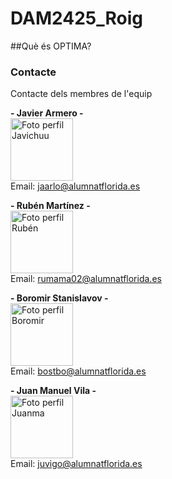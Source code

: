 # DAM2425_Roig
##Què és OPTIMA?


### Contacte
Contacte dels membres de l'equip

**- Javier Armero -**    
<img src="https://avatars.githubusercontent.com/u/150703636?v=4" alt="Foto perfil Javichuu" width="100">  
Email: [jaarlo@alumnatflorida.es](mailto:jaarlo@alumnatflorida.es)

**- Rubén Martínez -**     
<img src="https://avatars.githubusercontent.com/u/122776183?v=4" alt="Foto perfil Rubén" width="100">  
Email: [rumama02@alumnatflorida.es](mailto:rumama02@alumnatflorida.es)

**- Boromir Stanislavov -**     
<img src="https://avatars.githubusercontent.com/u/122878993?v=4" alt="Foto perfil Boromir" width="100">  
Email: [bostbo@alumnatflorida.es](mailto:bostbo@alumnatflorida.es)

**- Juan Manuel Vila -**     
<img src="https://avatars.githubusercontent.com/u/181088733?v=4" alt="Foto perfil Juanma" width="100">  
Email: [juvigo@alumnatflorida.es](mailto:juvigo@alumnatflorida.es)
